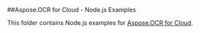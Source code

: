 ##Aspose.OCR for Cloud - Node.js Examples

This folder contains Node.js examples for [Aspose.OCR for Cloud](http://www.aspose.com/products/ocr/cloud).